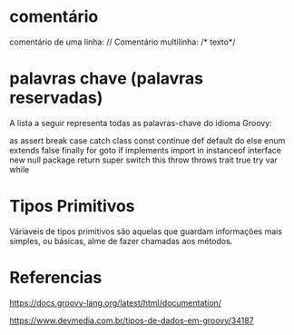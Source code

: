 # comentário
comentário de uma linha:  //
Comentário multilinha: /* texto*/


# palavras chave  (palavras reservadas)
A lista a seguir representa todas as palavras-chave do idioma Groovy:

as
assert
break
case
catch
class
const
continue
def
default
do
else
enum
extends
false
finally
for
goto
if
implements
import
in
instanceof
interface
new
null
package
return
super
switch
this
throw
throws
trait
true
try
var
while


# Tipos Primitivos

Váriaveis de tipos primitivos são aquelas que guardam informações mais simples, ou básicas, alme de fazer chamadas aos métodos.





# Referencias 

https://docs.groovy-lang.org/latest/html/documentation/

https://www.devmedia.com.br/tipos-de-dados-em-groovy/34187